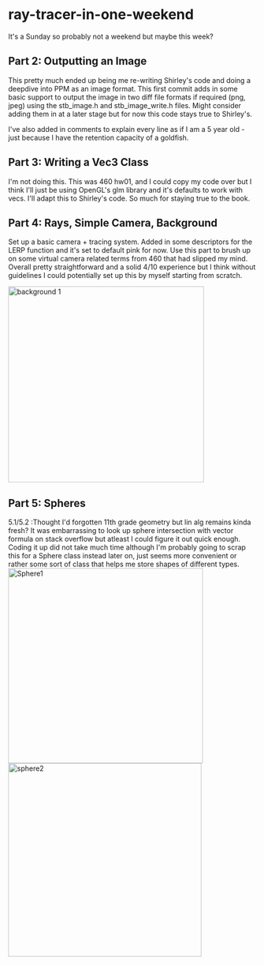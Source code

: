 # ray-tracer-in-one-weekend
It's a Sunday so probably not a weekend but maybe this week?

## Part 2: Outputting an Image
This pretty much ended up being me re-writing Shirley's code and doing a deepdive into PPM as an image format. This first commit adds in some basic support to output the image in two diff file formats if required (png, jpeg) using the stb_image.h and stb_image_write.h files. Might consider adding them in at a later stage but for now this code stays true to Shirley's. 

I've also added in comments to explain every line as if I am a 5 year old - just because I have the retention capacity of a goldfish. 


## Part 3: Writing a Vec3 Class
I'm not doing this. This was 460 hw01, and I could copy my code over but I think I'll just be using OpenGL's glm library and it's defaults to work with vecs. I'll adapt this to Shirley's code. So much for staying true to the book. 


## Part 4: Rays, Simple Camera, Background
Set up a basic camera + tracing system. Added in some descriptors for the LERP function and it's set to default pink for now. Use this part to brush up on some virtual camera related terms from 460 that had slipped my mind. Overall pretty straightforward and a solid 4/10 experience but I think without guidelines I could potentially set up this by myself starting from scratch.

<img width="397" alt="background 1" src="https://github.com/inshalak/ray-tracer-in-one-weekend/assets/104465349/ba0b8c53-0efd-46f1-b7e3-f73961ebb5ee">


## Part 5: Spheres
5.1/5.2 :Thought I'd forgotten 11th grade geometry but lin alg remains kinda fresh? It was embarrassing to look up sphere intersection with vector formula on stack overflow but atleast I could figure it out quick enough. Coding it up did not take much time although I'm probably going to scrap this for a Sphere class instead later on, just seems more convenient or rather some sort of class that helps me store shapes of different types. 
<img width="395" alt="Sphere1" src="https://github.com/inshalak/ray-tracer-in-one-weekend/assets/104465349/10947410-eb0d-4c05-bd38-4bb8fa70e709">
<img width="392" alt="sphere2" src="https://github.com/inshalak/ray-tracer-in-one-weekend/assets/104465349/64c7f4cd-2d54-497d-89ab-1e3282390ec9">










